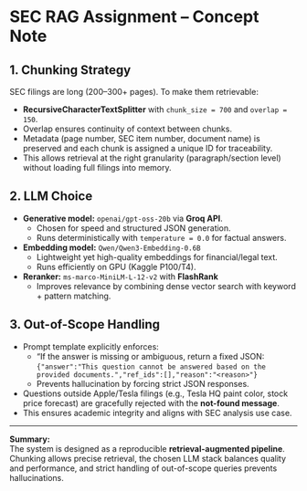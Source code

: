 # SEC RAG Assignment – Concept Note

## 1. Chunking Strategy
SEC filings are long (200–300+ pages). To make them retrievable:
- **RecursiveCharacterTextSplitter** with `chunk_size = 700` and `overlap = 150`.
- Overlap ensures continuity of context between chunks.
- Metadata (page number, SEC item number, document name) is preserved and each chunk is assigned a unique ID for traceability.
- This allows retrieval at the right granularity (paragraph/section level) without loading full filings into memory.

## 2. LLM Choice
- **Generative model:** `openai/gpt-oss-20b` via **Groq API**.
  - Chosen for speed and structured JSON generation.
  - Runs deterministically with `temperature = 0.0` for factual answers.
- **Embedding model:** `Qwen/Qwen3-Embedding-0.6B`
  - Lightweight yet high-quality embeddings for financial/legal text.
  - Runs efficiently on GPU (Kaggle P100/T4).
- **Reranker:** `ms-marco-MiniLM-L-12-v2` with **FlashRank**
  - Improves relevance by combining dense vector search with keyword + pattern matching.

## 3. Out-of-Scope Handling
- Prompt template explicitly enforces:
  - “If the answer is missing or ambiguous, return a fixed JSON:  
    `{"answer":"This question cannot be answered based on the provided documents.","ref_ids":[],"reason":"<reason>"}`
  - Prevents hallucination by forcing strict JSON responses.
- Questions outside Apple/Tesla filings (e.g., Tesla HQ paint color, stock price forecast) are gracefully rejected with the **not-found message**.
- This ensures academic integrity and aligns with SEC analysis use case.

---

**Summary:**  
The system is designed as a reproducible **retrieval-augmented pipeline**. Chunking allows precise retrieval, the chosen LLM stack balances quality and performance, and strict handling of out-of-scope queries prevents hallucinations.
